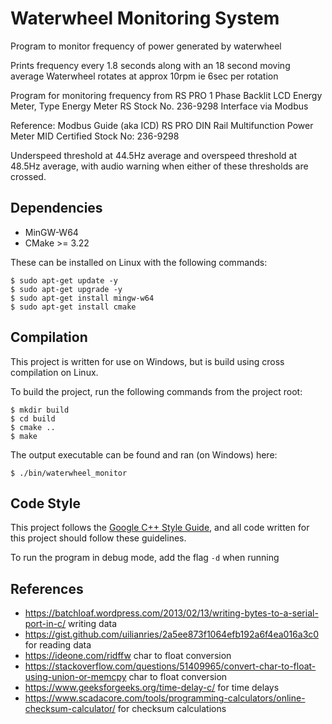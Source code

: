 # Waterwheel Monitoring System

Program to monitor frequency of power generated by waterwheel

Prints frequency every 1.8 seconds along with an 18 second moving average
Waterwheel rotates at approx 10rpm ie 6sec per rotation

Program for monitoring frequency from RS PRO 1 Phase Backlit LCD Energy Meter, Type Energy Meter RS Stock No. 236-9298
Interface via Modbus

Reference: Modbus Guide (aka ICD)
RS PRO DIN Rail Multifunction Power Meter
MID Certified
Stock No: 236-9298

Underspeed threshold at 44.5Hz average and overspeed threshold at 48.5Hz average, with audio warning when either of these thresholds are crossed.

## Dependencies
- MinGW-W64
- CMake >= 3.22

These can be installed on Linux with the following commands:

    $ sudo apt-get update -y
    $ sudo apt-get upgrade -y
    $ sudo apt-get install mingw-w64
    $ sudo apt-get install cmake


## Compilation

This project is written for use on Windows, but is build using cross compilation on Linux.

To build the project, run the following commands from the project root:

    $ mkdir build
    $ cd build
    $ cmake ..
    $ make


The output executable can be found and ran (on Windows) here:

    $ ./bin/waterwheel_monitor

## Code Style

This project follows the [Google C++ Style Guide](https://google.github.io/styleguide/cppguide.html), and all code written for this project should follow these guidelines.

To run the program in debug mode, add the flag `-d` when running

## References

- https://batchloaf.wordpress.com/2013/02/13/writing-bytes-to-a-serial-port-in-c/   writing data
- https://gist.github.com/uilianries/2a5ee873f1064efb192a6f4ea016a3c0   for reading data
- https://ideone.com/ridffw char to float conversion
- https://stackoverflow.com/questions/51409965/convert-char-to-float-using-union-or-memcpy char to float conversion
- https://www.geeksforgeeks.org/time-delay-c/  for time delays
- https://www.scadacore.com/tools/programming-calculators/online-checksum-calculator/ for checksum calculations
